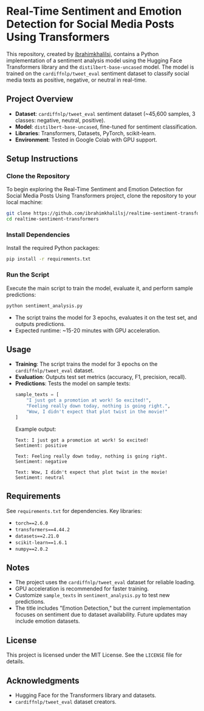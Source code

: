 # Real-Time Sentiment and Emotion Detection for Social Media Posts Using Transformers

This repository, created by [ibrahimkhalilsj](https://github.com/ibrahimkhalilsj), contains a Python implementation of a sentiment analysis model using the Hugging Face Transformers library and the `distilbert-base-uncased` model. The model is trained on the `cardiffnlp/tweet_eval` sentiment dataset to classify social media texts as positive, negative, or neutral in real-time.

## Project Overview
- **Dataset**: `cardiffnlp/tweet_eval` sentiment dataset (~45,600 samples, 3 classes: negative, neutral, positive).
- **Model**: `distilbert-base-uncased`, fine-tuned for sentiment classification.
- **Libraries**: Transformers, Datasets, PyTorch, scikit-learn.
- **Environment**: Tested in Google Colab with GPU support.

## Setup Instructions
### Clone the Repository
To begin exploring the Real-Time Sentiment and Emotion Detection for Social Media Posts Using Transformers project, clone the repository to your local machine:
```bash
git clone https://github.com/ibrahimkhalilsj/realtime-sentiment-transformers.git
cd realtime-sentiment-transformers
```

### Install Dependencies
Install the required Python packages:
```bash
pip install -r requirements.txt
```

### Run the Script
Execute the main script to train the model, evaluate it, and perform sample predictions:
```bash
python sentiment_analysis.py
```
- The script trains the model for 3 epochs, evaluates it on the test set, and outputs predictions.
- Expected runtime: ~15-20 minutes with GPU acceleration.

## Usage
- **Training**: The script trains the model for 3 epochs on the `cardiffnlp/tweet_eval` dataset.
- **Evaluation**: Outputs test set metrics (accuracy, F1, precision, recall).
- **Predictions**: Tests the model on sample texts:
  ```python
  sample_texts = [
      "I just got a promotion at work! So excited!",
      "Feeling really down today, nothing is going right.",
      "Wow, I didn't expect that plot twist in the movie!"
  ]
  ```
  Example output:
  ```
  Text: I just got a promotion at work! So excited!
  Sentiment: positive

  Text: Feeling really down today, nothing is going right.
  Sentiment: negative

  Text: Wow, I didn't expect that plot twist in the movie!
  Sentiment: neutral
  ```

## Requirements
See `requirements.txt` for dependencies. Key libraries:
- `torch==2.6.0`
- `transformers==4.44.2`
- `datasets==2.21.0`
- `scikit-learn==1.6.1`
- `numpy==2.0.2`

## Notes
- The project uses the `cardiffnlp/tweet_eval` dataset for reliable loading.
- GPU acceleration is recommended for faster training.
- Customize `sample_texts` in `sentiment_analysis.py` to test new predictions.
- The title includes "Emotion Detection," but the current implementation focuses on sentiment due to dataset availability. Future updates may include emotion datasets.

## License
This project is licensed under the MIT License. See the `LICENSE` file for details.

## Acknowledgments
- Hugging Face for the Transformers library and datasets.
- `cardiffnlp/tweet_eval` dataset creators.